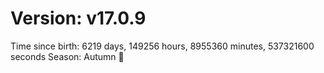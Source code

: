 # Version: v17.0.9
Time since birth: 6219 days, 149256 hours, 8955360 minutes, 537321600 seconds
Season: Autumn 🍁
